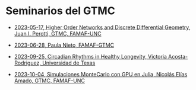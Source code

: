 # Seminarios del GTMC

* [2023-05-17, Higher Order Networks and Discrete Differential Geometry, Juan I. Perotti, GTMC, FAMAF-UNC](https://github.com/jipphysics/gtmc-seminarios/blob/main/2023/2023-05-17/resumen.md)

* [2023-06-28, Paula Nieto, FAMAF-GTMC](https://github.com/jipphysics/gtmc-seminarios/blob/main/2023/2023-06-28/resumen.md)

* [2023-09-25, Circadian Rhythms in Healthy Longevity, Victoria Acosta-Rodriguez, Universidad de Texas](https://github.com/jipphysics/gtmc-seminarios/blob/main/2023/2023-09-25/resumen.md)

* [2023-10-04, Simulaciones MonteCarlo con GPU en Julia, Nicolás Elías Amado, GTMC, FAMAF-UNC](https://github.com/jipphysics/gtmc-seminarios/blob/main/2023/2023-10-04/resumen.md)
